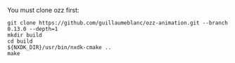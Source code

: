 You must clone ozz first:

```
git clone https://github.com/guillaumeblanc/ozz-animation.git --branch 0.13.0 --depth=1
mkdir build
cd build
${NXDK_DIR}/usr/bin/nxdk-cmake ..
make
```

